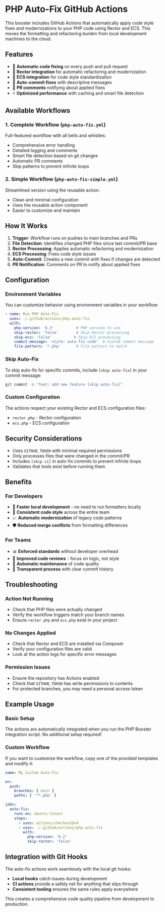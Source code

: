 # PHP Auto-Fix GitHub Actions

This booster includes GitHub Actions that automatically apply code style fixes and modernizations to your PHP code using Rector and ECS. This moves the formatting and refactoring burden from local development machines to the cloud.

## Features

- 🤖 **Automatic code fixing** on every push and pull request
- 🔧 **Rector integration** for automatic refactoring and modernization
- 🎨 **ECS integration** for code style standardization
- 📝 **Auto-commit fixes** with descriptive messages
- 💬 **PR comments** notifying about applied fixes
- ⚡ **Optimized performance** with caching and smart file detection

## Available Workflows

### 1. Complete Workflow (`php-auto-fix.yml`)
Full-featured workflow with all bells and whistles:
- Comprehensive error handling
- Detailed logging and comments
- Smart file detection based on git changes
- Automatic PR comments
- Skip patterns to prevent infinite loops

### 2. Simple Workflow (`php-auto-fix-simple.yml`)
Streamlined version using the reusable action:
- Clean and minimal configuration
- Uses the reusable action component
- Easier to customize and maintain

## How It Works

1. **Trigger**: Workflow runs on pushes to main branches and PRs
2. **File Detection**: Identifies changed PHP files since last commit/PR base
3. **Rector Processing**: Applies automatic refactoring and modernization
4. **ECS Processing**: Fixes code style issues
5. **Auto-Commit**: Creates a new commit with fixes if changes are detected
6. **PR Notification**: Comments on PR to notify about applied fixes

## Configuration

### Environment Variables
You can customize behavior using environment variables in your workflow:

```yaml
- name: Run PHP Auto-Fix
  uses: ./.github/actions/php-auto-fix
  with:
    php-version: '8.3'          # PHP version to use
    skip-rector: 'false'        # Skip Rector processing
    skip-ecs: 'false'          # Skip ECS processing
    commit-message: 'style: auto-fix code'  # Custom commit message
    file-pattern: '*.php'       # File pattern to match
```

### Skip Auto-Fix
To skip auto-fix for specific commits, include `[skip auto-fix]` in your commit message:

```bash
git commit -m "feat: add new feature [skip auto-fix]"
```

### Custom Configuration
The actions respect your existing Rector and ECS configuration files:
- `rector.php` - Rector configuration
- `ecs.php` - ECS configuration

## Security Considerations

- Uses `GITHUB_TOKEN` with minimal required permissions
- Only processes files that were changed in the commit/PR
- Includes `[skip ci]` in auto-fix commits to prevent infinite loops
- Validates that tools exist before running them

## Benefits

### For Developers
- 🚀 **Faster local development** - no need to run formatters locally
- 🔄 **Consistent code style** across the entire team
- 📈 **Automatic modernization** of legacy code patterns
- 🛡️ **Reduced merge conflicts** from formatting differences

### For Teams
- 📊 **Enforced standards** without developer overhead
- 🤝 **Improved code reviews** - focus on logic, not style
- 🔧 **Automatic maintenance** of code quality
- 📝 **Transparent process** with clear commit history

## Troubleshooting

### Action Not Running
- Check that PHP files were actually changed
- Verify the workflow triggers match your branch names
- Ensure `rector.php` and `ecs.php` exist in your project

### No Changes Applied
- Check that Rector and ECS are installed via Composer
- Verify your configuration files are valid
- Look at the action logs for specific error messages

### Permission Issues
- Ensure the repository has Actions enabled
- Check that `GITHUB_TOKEN` has write permissions to contents
- For protected branches, you may need a personal access token

## Example Usage

### Basic Setup
The actions are automatically integrated when you run the PHP Booster integration script. No additional setup required!

### Custom Workflow
If you want to customize the workflow, copy one of the provided templates and modify it:

```yaml
name: My Custom Auto-Fix

on:
  push:
    branches: [ main ]
    paths: [ '**.php' ]

jobs:
  auto-fix:
    runs-on: ubuntu-latest
    steps:
      - uses: actions/checkout@v4
      - uses: ./.github/actions/php-auto-fix
        with:
          php-version: '8.2'
          skip-rector: 'false'
```

## Integration with Git Hooks

The auto-fix actions work seamlessly with the local git hooks:
- **Local hooks** catch issues during development
- **CI actions** provide a safety net for anything that slips through
- **Consistent tooling** ensures the same rules apply everywhere

This creates a comprehensive code quality pipeline from development to production.